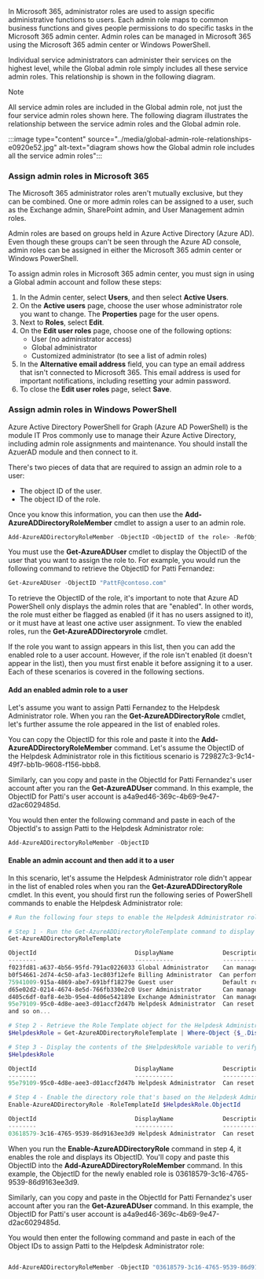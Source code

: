In Microsoft 365, administrator roles are used to assign specific administrative functions to users. Each admin role maps to common business functions and gives people permissions to do specific tasks in the Microsoft 365 admin center. Admin roles can be managed in Microsoft 365 using the Microsoft 365 admin center or Windows PowerShell.

Individual service administrators can administer their services on the highest level, while the Global admin role simply includes all these service admin roles. This relationship is shown in the following diagram.

> [!NOTE]
> All service admin roles are included in the Global admin role, not just the four service admin roles shown here. The following diagram illustrates the relationship between the service admin roles and the Global admin role.

:::image type="content" source="../media/global-admin-role-relationships-e0920e52.jpg" alt-text="diagram shows how the Global admin role includes all the service admin roles":::


### Assign admin roles in Microsoft 365

The Microsoft 365 administrator roles aren't mutually exclusive, but they can be combined. One or more admin roles can be assigned to a user, such as the Exchange admin, SharePoint admin, and User Management admin roles.

Admin roles are based on groups held in Azure Active Directory (Azure AD). Even though these groups can't be seen through the Azure AD console, admin roles can be assigned in either the Microsoft 365 admin center or Windows PowerShell.

To assign admin roles in Microsoft 365 admin center, you must sign in using a Global admin account and follow these steps:

1. In the Admin center, select **Users**, and then select **Active Users**.
1. On the **Active users** page, choose the user whose administrator role you want to change. The **Properties** page for the user opens.
1. Next to **Roles**, select **Edit**.
1. On the **Edit user roles** page, choose one of the following options:
     -  User (no administrator access)
     -  Global administrator
     -  Customized administrator (to see a list of admin roles)
1. In the **Alternative email address** field, you can type an email address that isn't connected to Microsoft 365. This email address is used for important notifications, including resetting your admin password.
1. To close the **Edit user roles** page, select **Save**.

### Assign admin roles in Windows PowerShell

Azure Active Directory PowerShell for Graph (Azure AD PowerShell) is the module IT Pros commonly use to manage their Azure Active Directory, including admin role assignments and maintenance. You should install the AzuerAD module and then connect to it.

There's two pieces of data that are required to assign an admin role to a user:

 -  The object ID of the user.
 -  The object ID of the role.

Once you know this information, you can then use the **Add-AzureADDirectoryRoleMember** cmdlet to assign a user to an admin role.

```powershell
Add-AzureADDirectoryRoleMember -ObjectID <ObjectID of the role> -RefObjectId <ObjectID of the user>
```

You must use the **Get-AzureADUser** cmdlet to display the ObjectID of the user that you want to assign the role to. For example, you would run the following command to retrieve the ObjectID for Patti Fernandez:

```powershell
Get-AzureADUser -ObjectID "PattF@contoso.com"
```

To retrieve the ObjectID of the role, it's important to note that Azure AD PowerShell only displays the admin roles that are "enabled". In other words, the role must either be flagged as enabled (if it has no users assigned to it), or it must have at least one active user assignment. To view the enabled roles, run the **Get-AzureADDirectoryrole** cmdlet.

If the role you want to assign appears in this list, then you can add the enabled role to a user account. However, if the role isn't enabled (it doesn't appear in the list), then you must first enable it before assigning it to a user. Each of these scenarios is covered in the following sections.

#### Add an enabled admin role to a user

Let's assume you want to assign Patti Fernandez to the Helpdesk Administrator role. When you ran the **Get-AzureADDirectoryRole** cmdlet, let's further assume the role appeared in the list of enabled roles.

You can copy the ObjectID for this role and paste it into the **Add-AzureADDirectoryRoleMember** command. Let's assume the ObjectID of the Helpdesk Administrator role in this fictitious scenario is 729827c3-9c14-49f7-bb1b-9608-f156-bbb8.

Similarly, can you copy and paste in the ObjectId for Patti Fernandez's user account after you ran the **Get-AzureADUser** command. In this example, the ObjectID for Patti's user account is a4a9ed46-369c-4b69-9e47-d2ac6029485d.

You would then enter the following command and paste in each of the ObjectId's to assign Patti to the Helpdesk Administrator role:

```powershell
Add-AzureADDirectoryRoleMember -ObjectID

```

#### Enable an admin account and then add it to a user

In this scenario, let's assume the Helpdesk Administrator role didn't appear in the list of enabled roles when you ran the **Get-AzureADDirectoryRole** cmdlet. In this event, you should first run the following series of PowerShell commands to enable the Helpdesk Administrator role:

```powershell
# Run the following four steps to enable the Helpdesk Administrator role.

# Step 1 - Run the Get-AzureADDirectoryRoleTemplate command to display the list of templates for all Azure AD roles. You'll enable the Helpdesk Administrator role from the Helpdesk Administrator role template.
Get-AzureADDirectoryRoleTemplate

ObjectId                            DisplayName              Description
--------                            -----------              -----------
f023fd81-a637-4b56-95fd-791ac0226033 Global Administrator    Can manage all aspects of Azure AD and Microsoft services that use Azure AD identities.
b0f54661-2d74-4c50-afa3-1ec803f12efe Billing Administrator  Can perform common billing related tasks like payment information.
75941009-915a-4869-abe7-691bff18279e Guest user              Default role for guest users. Can read a limited set of directory information.
d65e02d2-0214-4674-8e5d-766fb330e2c0 User Administrator      Can manage all aspects of users and groups, including resetting passwords for limited admins.
d405c6df-0af8-4e3b-95e4-4d06e542189e Exchange Administrator  Can manage all aspect of the Exchange product.
95e79109-95c0-4d8e-aee3-d01accf2d47b Helpdesk Administrator  Can reset passwords for non-administrators and Helpdesk Administrators.
and so on...

# Step 2 - Retrieve the Role Template object for the Helpdesk Administrator role in the $HelpdeskRole variable.
$HelpdeskRole = Get-AzureADDirectoryRoleTemplate | Where-Object {$_.DisplayName -eq "Helpdesk Administrator"}

# Step 3 - Display the contents of the $HelpdeskRole variable to verify you found the correct role template.
$HelpdeskRole

ObjectId                            DisplayName              Description
--------                            -----------              -----------
95e79109-95c0-4d8e-aee3-d01accf2d47b Helpdesk Administrator  Can reset passwords for non-administrators and Helpdesk Administrators.

# Step 4 - Enable the directory role that's based on the Helpdesk Administrator role template that's in the $HelpdeskRole variable.
Enable-AzureADDirectoryRole -RoleTemplateId $HelpdeskRole.ObjectId

ObjectId                            DisplayName              Description
--------                            -----------              -----------
03618579-3c16-4765-9539-86d9163ee3d9 Helpdesk Administrator  Can reset passwords for non-administrators and Helpdesk Administrators.
```

When you run the **Enable-AzureADDirectoryRole** command in step 4, it enables the role and displays its ObjectID. You'll copy and paste this ObjectID into the **Add-AzureADDirectoryRoleMember** command. In this example, the ObjectID for the newly enabled role is 03618579-3c16-4765-9539-86d9163ee3d9.

Similarly, can you copy and paste in the ObjectId for Patti Fernandez's user account after you ran the **Get-AzureADUser** command. In this example, the ObjectID for Patti's user account is a4a9ed46-369c-4b69-9e47-d2ac6029485d.

You would then enter the following command and paste in each of the Object IDs to assign Patti to the Helpdesk Administrator role:

```powershell

Add-AzureADDirectoryRoleMember -ObjectID "03618579-3c16-4765-9539-86d9163ee3d9" -RefObjectId "a4a9ed46-369c-4b69-9e47-d2ac6029485d"
```
